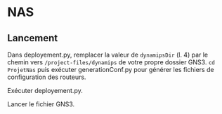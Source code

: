 # NAS

## Lancement

Dans deployement.py, remplacer la valeur de `dynamipsDir` (l. 4) par le chemin vers `/project-files/dynamips` de votre propre dossier GNS3.
`cd ProjetNas` puis exécuter generationConf.py pour générer les fichiers de configuration des routeurs.

Exécuter deployement.py.

Lancer le fichier GNS3.